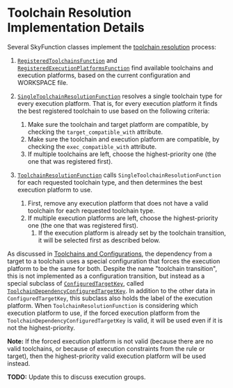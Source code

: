 # Toolchain Resolution Implementation Details

Several SkyFunction classes implement the [toolchain resolution] process:

1.  [`RegisteredToolchainsFunction`] and
    [`RegisteredExecutionPlatformsFunction`] find available toolchains and
    execution platforms, based on the current configuration and WORKSPACE file.

1.  [`SingleToolchainResolutionFunction`] resolves a single toolchain type for
    every execution platform. That is, for every execution platform it finds the
    best registered toolchain to use based on the following criteria:

    1.  Make sure the toolchain and target platform are compatible, by checking
        the `target_compatible_with` attribute.
    1.  Make sure the toolchain and execution platform are compatible, by
        checking the `exec_compatible_with` attribute.
    1.  If multiple toolchains are left, choose the highest-priority one (the
        one that was registered first).

1.  [`ToolchainResolutionFunction`] calls `SingleToolchainResolutionFunction`
    for each requested toolchain type, and then determines the best execution
    platform to use.

    1.  First, remove any execution platform that does not have a valid
        toolchain for each requested toolchain type.
    2.  If multiple execution platforms are left, choose the highest-priority
        one (the one that was registered first).
        1.  If the execution platform is already set by the toolchain
            transition, it will be selected first as described below.

As discussed in [Toolchains and Configurations][toolchains_and_configurations],
the dependency from a target to a toolchain uses a special configuration that
forces the execution platform to be the same for both. Despite the name
"toolchain transition", this is not implemented as a configuration transition,
but instead as a special subclass of [`ConfiguredTargetKey`], called
[`ToolchainDependencyConfiguredTargetKey`].  In addition to the other data in
`ConfiguredTargetKey`, this subclass also holds the label of the execution
platform. When `ToolchainResolutionFunction` is considering which execution
platform to use, if the forced execution platform from the
`ToolchainDependencyConfiguredTargetKey` is valid, it will be used even if it is
not the highest-priority.

**Note:** If the forced execution platform is not valid (because there are no
valid toolchains, or because of execution constraints from the rule or target),
then the highest-priority valid execution platform will be used instead.

**TODO:** Update this to discuss execution groups.

[toolchain resolution]: https://bazel.build/extending/toolchains
[toolchains_and_configurations]: https://bazel.build/extending/toolchains#toolchains_and_configurations
[`ConfiguredTargetKey`]: https://cs.opensource.google/bazel/bazel/+/master:src/main/java/com/google/devtools/build/lib/skyframe/ConfiguredTargetKey.java
[`RegisteredExecutionPlatformsFunction`]: https://cs.opensource.google/bazel/bazel/+/master:src/main/java/com/google/devtools/build/lib/skyframe/toolchains/RegisteredExecutionPlatformsFunction.java
[`RegisteredToolchainsFunction`]: https://cs.opensource.google/bazel/bazel/+/master:src/main/java/com/google/devtools/build/lib/skyframe/toolchains/RegisteredToolchainsFunction.java
[`SingleToolchainResolutionFunction`]: https://cs.opensource.google/bazel/bazel/+/master:src/main/java/com/google/devtools/build/lib/skyframe/toolchains/SingleToolchainResolutionFunction.java;
[`ToolchainDependencyConfiguredTargetKey`]: https://cs.opensource.google/bazel/bazel/+/master:src/main/java/com/google/devtools/build/lib/skyframe/ConfiguredTargetKey.java?q=symbol%3A%5Cbcom.google.devtools.build.lib.skyframe.ConfiguredTargetKey.ToolchainDependencyConfiguredTargetKey%5Cb%20case%3Ayes
[`ToolchainResolutionFunction`]: https://cs.opensource.google/bazel/bazel/+/master:src/main/java/com/google/devtools/build/lib/skyframe/toolchains/ToolchainResolutionFunction.java

